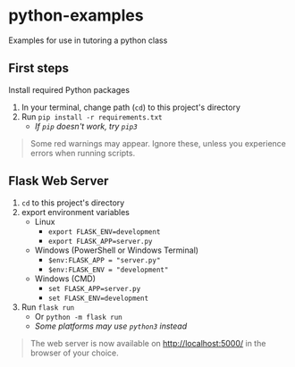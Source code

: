 # python-examples
Examples for use in tutoring a python class

## First steps

Install required Python packages
1. In your terminal, change path (`cd`) to this project's directory
2. Run `pip install -r requirements.txt`
	* *If `pip` doesn't work, try `pip3`*

> Some red warnings may appear. Ignore these, unless you experience errors when running scripts.

## Flask Web Server

1. `cd` to this project's directory
2. export environment variables
    * Linux
        * `export FLASK_ENV=development`
        * `export FLASK_APP=server.py`
    * Windows (PowerShell or Windows Terminal)
        * `$env:FLASK_APP = "server.py"`
        * `$env:FLASK_ENV = "development"`
    * Windows (CMD)
        * `set FLASK_APP=server.py`
        * `set FLASK_ENV=development`
3. Run `flask run`
    * Or `python -m flask run`
    * *Some platforms may use `python3` instead*

> The web server is now available on [http://localhost:5000/](http://localhost:5000/) in the browser of your choice.
